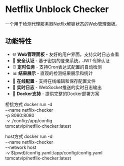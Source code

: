 # Netflix Unblock Checker

一个用于检测代理服务器Netflix解锁状态的Web管理面板。

## 功能特性

- 🌐 **Web管理面板** - 友好的用户界面，支持实时日志查看
- 🔐 **安全认证** - 基于密钥的登录系统，JWT令牌认证
- ⏰ **定时任务** - 支持Cron表达式配置的自动检测
- 📊 **结果展示** - 直观的检测结果展示和统计
- 🔧 **在线配置** - 支持在线编辑和保存配置文件
- 📝 **实时日志** - WebSocket推送的实时日志输出
- 🐳 **Docker支持** - 提供完整的Docker部署方案

桥接方式
  docker run -d \
  --name netflix-checker \
  -p 8080:8080 \
  -v ./config:/app/config \
  tomcatvip/netflix-checker:latest

host方式
  docker run -d \
  --name netflix-checker \
  --network host \
  -v $(pwd)/config.yaml:/app/config/config.yaml \
  tomcatvip/netflix-checker:latest

